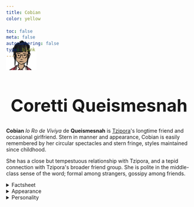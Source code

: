 ```yaml
---
title: Cobian
color: yellow

toc: false
meta: false
autonumbering: false
type: blank
---
```

<a href="/characters/">
	<img class="portrait" src="/images/mastheads/characters/portraits/cobian.png">
  </a>
<h1>Coretti Queismesnah</h1>

**Cobian** *lo Ro de Viviya* de **Queismesnah** is [Tzipora](/characters/tzipora)'s longtime friend and occasional girlfriend. Stern in manner and appearance, Cobian is easily remembered by her circular spectacles and stern fringe, styles maintained since childhood.

She has a close but tempestuous relationship with Tzipora, and a tepid connection with Tzipora's broader friend group. She is polite in the middle-class sense of the word; formal among strangers, gossipy among friends.

<details>
<summary>Factsheet</summary>

* **<span class="navicon">💬</span> Name**: Cobian Queismesnah
* **<span class="navicon">💼</span> Occupation**: Student
* **<span class="navicon">🏠</span> Residence**: Alveg, Borough of Lola, {{<link/oslola>}}, {{<link/vekllei>}}
* **<span class="navicon">🔄</span> Age**: 16
</details>

<details>
<summary>Appearance</summary>

Cobian is amber-eyed with black hair, descended mostly from Inuit-Scandinavian ethnic groups common in {{<link/oslola>}}. She is tall for her age, and has mostly Inuit features. She styles her long hair in many different ways, most commonly in a bun or braids. She is healthy but inactive, and tans easily without freckling. Cobian is naturally graceful and well-mannered, traits Tzipora is envious of.

Her taste in clothes ranges from prim middle-class ensembles to more adventurous Brazza and Maoist Revival fare. Indigenous to Oslola, she is both fascinated by and suspicious of the outside world, and her cautious entry into foreign trends indicates her desire to move beyond her traditional Oslolan upbringing.
</details>

<details>
<summary>Personality</summary>

When Tzipora meets her, Cobian is a figure of sympathy and irritation. She has the unfortunate quality of a social outcast trying to climb her way back inside, and people can tell. Once comfortable around Tzipora, Cobian revealed herself to be easy-going and loyal, a person of small pretensions and genuine friendship. In her own skin, she makes an excellent conversationalist, charmingly attentive and grateful.

Some people think she's judgemental, and she can be. Her friends are immigrants but she knows little about the outside world, and is insecure about her provinciality, which can manifest as judgement or xenophobia.

On the other hand, Cobian is also deeply empathetic and finds interest in new things via her friends she'd never previously thought about. She makes up most of Tzipora's social life, which leaves plenty of space for Zelda's big personality and obsessions.

Zelda has a stabilising effect on Cobian, rounding out some of her conservative instincts through Zelda's androgynous habits and far-fetched fascinations. But Zelda's big personality does not include much talking or grace, and in these deficiencies Cobian's social talent shines. Together they make a great pair, their neighbouring personalities aiding their best selves.
</details>

<style>
h1 {
	text-align: center;
	font-size: 35pt;
	margin-bottom: 2rem;
}
img {
	margin-top: -4rem;
	background: transparent;
	height: 80px;
}
</style>